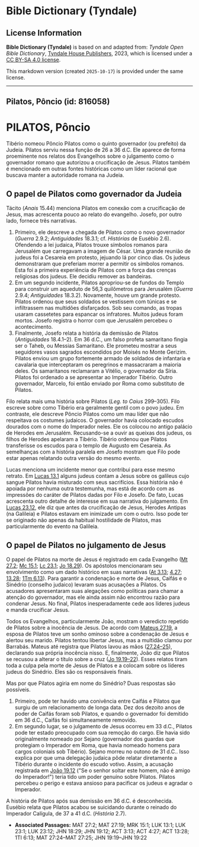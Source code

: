 # Bible Dictionary (Tyndale)

## License Information

**Bible Dictionary (Tyndale)** is based on and adapted from: _Tyndale Open Bible Dictionary_, [Tyndale House Publishers](https://tyndaleopenresources.com/), 2023, which is licensed under a [CC BY-SA 4.0 license](https://creativecommons.org/licenses/by-sa/4.0/legalcode.en).

This markdown version (created `2025-10-17`) is provided under the same license.



--------------------------------

## Pilatos, Pôncio (id: 816058)

PILATOS, Pôncio
===============

Tibério nomeou Pôncio Pilatos como o quinto governador (ou prefeito) da Judeia. Pilatos serviu nessa função de 26 a 36 d.C. Ele aparece de forma proeminente nos relatos dos Evangelhos sobre o julgamento como o governador romano que autorizou a crucificação de Jesus. Pilatos também é mencionado em outras fontes históricas como um líder racional que buscava manter a autoridade romana na Judeia.

O papel de Pilatos como governador da Judeia
--------------------------------------------

Tácito (*Anais* 15\.44\) menciona Pilatos em conexão com a crucificação de Jesus, mas acrescenta pouco ao relato do evangelho. Josefo, por outro lado, fornece três narrativas.

1. Primeiro, ele descreve a chegada de Pilatos como o novo governador (*Guerra* 2\.9\.2; *Antiguidades* 18\.3\.1; cf. *Histórias* de Eusébio 2\.6\). Ofendendo a lei judaica, Pilatos trouxe símbolos romanos para Jerusalém que carregavam a imagem de César. Uma grande reunião de judeus foi a Cesareia em protesto, jejuando lá por cinco dias. Os judeus demonstraram que preferiam morrer a permitir os símbolos romanos. Esta foi a primeira experiência de Pilatos com a força das crenças religiosas dos judeus. Ele decidiu remover as bandeiras.
2. Em um segundo incidente, Pilatos apropriou\-se de fundos do Templo para construir um aqueduto de 56,3 quilômetros para Jerusalém (*Guerra* 2\.9\.4; *Antiguidades* 18\.3\.2\). Novamente, houve um grande protesto. Pilatos ordenou que seus soldados se vestissem com túnicas e se infiltrassem nas multidões disfarçados. Sob seu comando, as tropas usaram cassetetes para espancar os infratores. Muitos judeus foram mortos. Josefo registra o horror com que Jerusalém percebeu o acontecimento.
3. Finalmente, Josefo relata a história da demissão de Pilatos (*Antiguidades* 18\.4\.1–2\). Em 36 d.C., um falso profeta samaritano fingia ser o Taheb, ou Messias Samaritano. Ele prometeu mostrar a seus seguidores vasos sagrados escondidos por Moisés no Monte Gerizim. Pilatos enviou um grupo fortemente armado de soldados de infantaria e cavalaria que interceptaram os peregrinos e massacraram a maioria deles. Os samaritanos reclamaram a Vitélio, o governador da Síria. Pilatos foi ordenado a se apresentar ao Imperador Tibério. Outro governador, Marcelo, foi então enviado por Roma como substituto de Pilatos.

Filo relata mais uma história sobre Pilatos (*Leg. to Caius* 299–305\). Filo escreve sobre como Tibério era geralmente gentil com o povo judeu. Em contraste, ele descreve Pôncio Pilatos como um mau líder que não respeitava os costumes judaicos. O governador havia colocado escudos dourados com o nome do Imperador neles. Ele os colocou no antigo palácio de Herodes em Jerusalém. Recusando\-se a ouvir as queixas dos judeus, os filhos de Herodes apelaram a Tibério. Tibério ordenou que Pilatos transferisse os escudos para o templo de Augusto em Cesareia. As semelhanças com a história paralela em Josefo mostram que Filo pode estar apenas relatando outra versão do mesmo evento.

Lucas menciona um incidente menor que contribui para esse mesmo retrato. Em [Lucas 13\.1](https://ref.ly/Luke13:1) alguns judeus contam a Jesus sobre os galileus cujo sangue Pilatos havia misturado com seus sacrifícios. Essa história não é apoiada por nenhuma outra testemunha, mas está de acordo com as impressões do caráter de Pilatos dadas por Filo e Josefo. De fato, Lucas acrescenta outro detalhe de interesse em sua narrativa do julgamento. Em [Lucas 23\.12](https://ref.ly/Luke23:12), ele diz que antes da crucificação de Jesus, Herodes Antipas (na Galileia) e Pilatos estavam em inimizade um com o outro. Isso pode ter se originado não apenas da habitual hostilidade de Pilatos, mas particularmente do evento na Galileia.

O papel de Pilatos no julgamento de Jesus
-----------------------------------------

O papel de Pilatos na morte de Jesus é registrado em cada Evangelho ([Mt 27\.2](https://ref.ly/Matt27:2); [Mc 15\.1](https://ref.ly/Mark15:1); [Lc 23\.1](https://ref.ly/Luke23:1); [Jo 18\.29](https://ref.ly/John18:29)). Os apóstolos mencionaram seu envolvimento como um dado histórico em suas narrativas ([At 3\.13](https://ref.ly/Acts3:13); [4\.27](https://ref.ly/Acts4:27); [13\.28](https://ref.ly/Acts13:28); [1Tm 6\.13](https://ref.ly/1Tim6:13)). Para garantir a condenação e morte de Jesus, Caifás e o Sinédrio (conselho judaico) levaram suas acusações a Pilatos. Os acusadores apresentaram suas alegações como políticas para chamar a atenção do governador, mas ele ainda assim não encontrou razão para condenar Jesus. No final, Pilatos inesperadamente cede aos líderes judeus e manda crucificar Jesus.

Todos os Evangelhos, particularmente João, mostram o veredicto repetido de Pilatos sobre a inocência de Jesus. De acordo com [Mateus 27\.19](https://ref.ly/Matt27:19), a esposa de Pilatos teve um sonho ominoso sobre a condenação de Jesus e alertou seu marido. Pilatos tentou libertar Jesus, mas a multidão clamou por Barrabás. Mateus até registra que Pilatos lavou as mãos ([27\.24–25](https://ref.ly/Matt27:24-Matt27:25)), declarando sua própria inocência nisso. E, finalmente, João diz que Pilatos se recusou a alterar o título sobre a cruz ([Jo 19\.19–22](https://ref.ly/John19:19-John19:22)). Esses relatos tiram toda a culpa pela morte de Jesus de Pilatos e a colocam sobre os líderes judeus do Sinédrio. Eles são os responsáveis finais.

Mas por que Pilatos agiria em nome do Sinédrio? Duas respostas são possíveis.

1. Primeiro, pode ter havido uma conivência entre Caifás e Pilatos que surgiu de um relacionamento de longa data. Dez dos dezoito anos de poder de Caifás foram sob Pilatos, e quando o governador foi demitido em 36 d.C., Caifás foi simultaneamente removido.
2. Em segundo lugar, se o julgamento de Jesus ocorreu em 33 d.C., Pilatos pode ter estado preocupado com sua remoção do cargo. Ele havia sido originalmente nomeado por Sejano (governador dos guardas que protegiam o Imperador em Roma, que havia nomeado homens para cargos coloniais sob Tibério). Sejano morreu no outono de 31 d.C.. Isso explica por que uma delegação judaica pôde relatar diretamente a Tibério durante o incidente do escudo votivo. Assim, a acusação registrada em [João 19\.12](https://ref.ly/John19:12) ("Se o senhor soltar este homem, não é amigo do Imperador!") teria tido um poder genuíno sobre Pilatos. Pilatos percebeu o perigo e estava ansioso para pacificar os judeus e agradar o Imperador.

A história de Pilatos após sua demissão em 36 d.C. é desconhecida. Eusébio relata que Pilatos acabou se suicidando durante o reinado do Imperador Calígula, de 37 a 41 d.C. (*História* 2\.7\).

* **Associated Passages:** MAT 27:2; MAT 27:19; MRK 15:1; LUK 13:1; LUK 23:1; LUK 23:12; JHN 18:29; JHN 19:12; ACT 3:13; ACT 4:27; ACT 13:28; 1TI 6:13; MAT 27:24–MAT 27:25; JHN 19:19–JHN 19:22

